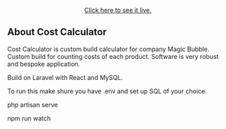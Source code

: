 <p align="center"><a href="https://magic-bubble-calculator.herokuapp.com/" target="_blank">Click here to see it live.</a></p>

<p align="center">

</p>

## About Cost Calculator

Cost Calculator is custom build calculator for company Magic Bubble. Custom build for counting costs of each product. Software is very robust and bespoke application.

Build on Laravel with React and MySQL.

To run this make shure you have .env and set up SQL of your choice.

php artisan serve

npm run watch
